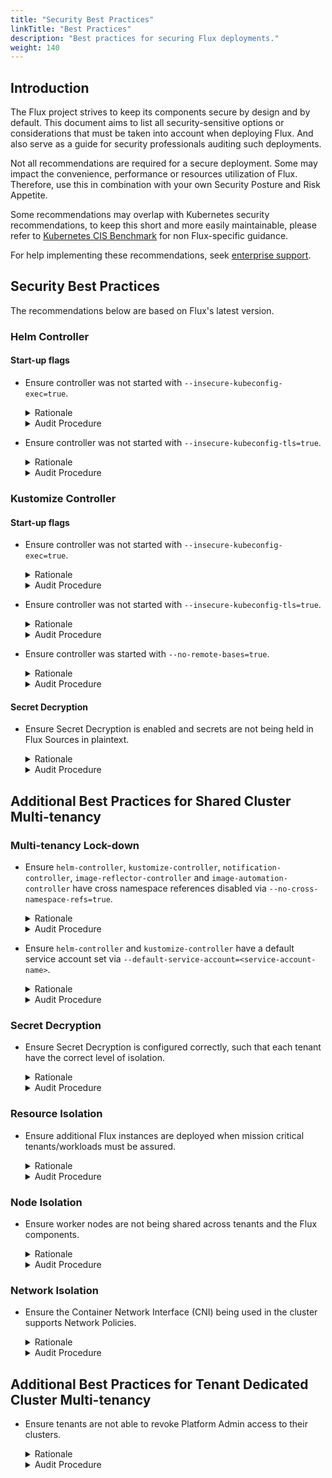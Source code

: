 ```yaml
---
title: "Security Best Practices"
linkTitle: "Best Practices"
description: "Best practices for securing Flux deployments."
weight: 140
---
```


## Introduction

The Flux project strives to keep its components secure by design and by default.
This document aims to list all security-sensitive options or considerations that
must be taken into account when deploying Flux. And also serve as a guide for
security professionals auditing such deployments.

Not all recommendations are required for a secure deployment. Some may impact the
convenience, performance or resources utilization of Flux. Therefore, use this in
combination with your own Security Posture and Risk Appetite.

Some recommendations may overlap with Kubernetes security recommendations, to keep
this short and more easily maintainable, please refer to [Kubernetes CIS Benchmark](https://www.cisecurity.org/benchmark/kubernetes) for non
Flux-specific guidance.

For help implementing these recommendations, seek [enterprise support](https://fluxcd.io/support/#my-employer-needs-additional-help).

## Security Best Practices

The recommendations below are based on Flux's latest version.

### Helm Controller

#### Start-up flags

- Ensure controller was not started with `--insecure-kubeconfig-exec=true`.
  <details>
    <summary>Rationale</summary>

    KubeConfigs support the execution of a binary command to return the token required to authenticate against a Kubernetes cluster.

    This is very handy for acquiring contextual tokens that are time-bound (e.g. aws-iam-authenticator).  
    However, this may be open for abuse in multi-tenancy environments and therefore is disabled by default.
  </details>
  <details>
    <summary>Audit Procedure</summary>

    Check Helm Controller's pod YAML for the arguments used at start-up:
    
    ```sh
    kubectl describe pod -n flux-system -l app=helm-controller | grep -B 5 -A 10 Args
    ```
  </details>

- Ensure controller was not started with `--insecure-kubeconfig-tls=true`.
  <details>
    <summary>Rationale</summary>

    Disables the enforcement of TLS when accessing the API Server of remote clusters.
    
    This flag was created to enable scenarios in which non-production clusters need to be accessed via HTTP. Do not disable TLS in production.
  </details>
  <details>
    <summary>Audit Procedure</summary>

    Check Helm Controller's pod YAML for the arguments used at start-up:
    
    ```sh
    kubectl describe pod -n flux-system -l app=helm-controller | grep -B 5 -A 10 Args
    ```
  </details>

### Kustomize Controller

#### Start-up flags

- Ensure controller was not started with `--insecure-kubeconfig-exec=true`.
  <details>
    <summary>Rationale</summary>

    KubeConfigs support the execution of a binary command to return the token required to authenticate against a Kubernetes cluster.

    This is very handy for acquiring contextual tokens that are time-bound (e.g. aws-iam-authenticator).

    However, this may be open for abuse in multi-tenancy environments and therefore is disabled by default.
  </details>
  <details>
    <summary>Audit Procedure</summary>

    Check Kustomize Controller's pod YAML for the arguments used at start-up:
    
    ```sh
    kubectl describe pod -n flux-system -l app=kustomize-controller | grep -B 5 -A 10 Args
    ```
  </details>

- Ensure controller was not started with `--insecure-kubeconfig-tls=true`.
  <details>
    <summary>Rationale</summary>

    Disables the enforcement of TLS when accessing the API Server of remote clusters.
    
    This flag was created to enable scenarios in which non-production clusters need to be accessed via HTTP. Do not disable TLS in production.
  </details>
  <details>
    <summary>Audit Procedure</summary>

    Check Kustomize Controller's pod YAML for the arguments used at start-up:
    
    ```sh
    kubectl describe pod -n flux-system -l app=kustomize-controller | grep -B 5 -A 10 Args
    ```
  </details>

- Ensure controller was started with `--no-remote-bases=true`.
  <details>
    <summary>Rationale</summary>

    By default the Kustomize controller allows for kustomize overlays to refer to external bases. 
    This has a performance penalty, as the bases will have to be downloaded on demand during each reconciliation.<br>
    When using external bases, there can't be any assurances that the externally declared state won't change.
    In this case, the source loses its hermetic properties. Changes in the external bases will result in changes on the cluster, regardless of whether the source has been modified since the last reconciliation.
  </details>
  <details>
    <summary>Audit Procedure</summary>

    Check Kustomize Controller's pod YAML for the arguments used at start-up:

    ```sh
    kubectl describe pod -n flux-system -l app=kustomize-controller | grep -B 5 -A 10 Args
    ```
  </details>

#### Secret Decryption

- Ensure Secret Decryption is enabled and secrets are not being held in Flux Sources in plaintext.
  <details>
    <summary>Rationale</summary>

    The Kustomize Controller have an auto decryption mechanism that can decrypt cipher texts on-demand at reconciliation time using an embedded implementation of [SOPS](https://github.com/mozilla/sops). This enables credentials (e.g. passwords, tokens) and sensitive information to be kept in an encrypted state in the sources.    
  </details>
  <details>
    <summary>Audit Procedure</summary>
    
    - Check for plaintext credentials stored in the Git Repository at both HEAD and historical commits. Auto-detection tools can be used for this such as [GitLeaks](https://github.com/zricethezav/gitleaks), [Trufflehog](https://github.com/trufflesecurity/trufflehog) and [Squealer](https://github.com/owenrumney/squealer).
    - Check whether Secret Decryption is properly enabled in each `spec.decryption` field of the cluster's `Kustomization` objects.
  </details>

## Additional Best Practices for Shared Cluster Multi-tenancy

### Multi-tenancy Lock-down

- Ensure `helm-controller`, `kustomize-controller`, `notification-controller`, `image-reflector-controller` and `image-automation-controller` have cross namespace references disabled via `--no-cross-namespace-refs=true`.

  <details>
    <summary>Rationale</summary>

    Blocks references to Flux objects across namespaces. This assumes that tenants would own one or multiple namespaces, and should not be allowed to consume other tenant's objects, as this could enable them to gain access to sources they do not (or should not) have access to.
  </details>
  <details>
    <summary>Audit Procedure</summary>

    Check the Controller's YAML for the arguments used at start-up:
    
    ```sh
    kubectl describe pod -n flux-system -l app=helm-controller | grep -B 5 -A 10 Args
    kubectl describe pod -n flux-system -l app=kustomize-controller | grep -B 5 -A 10 Args
    kubectl describe pod -n flux-system -l app=notification-controller | grep -B 5 -A 10 Args
    kubectl describe pod -n flux-system -l app=image-reflector-controller | grep -B 5 -A 10 Args
    kubectl describe pod -n flux-system -l app=image-automation-controller | grep -B 5 -A 10 Args
    ```
  </details>

- Ensure `helm-controller` and `kustomize-controller` have a default service account set via `--default-service-account=<service-account-name>`.

  <details>
    <summary>Rationale</summary>

    Enforces all reconciliations to impersonate a given Service Account, effectively disabling the use of the privileged service account that would otherwise be used by the controller.

    Tenants must set a service account for each object that is responsible for applying changes to the Cluster (i.e. [HelmRelease](/flux/components/helm/helmreleases/#enforce-impersonation) and [Kustomization](/flux/components/helm/helmreleases/#enforce-impersonation)), otherwise Kubernetes's API Server will not authorize the changes. NB: It is recommended that the default service account used has no permissions set to the control plane.
  </details>
  <details>
    <summary>Audit Procedure</summary>

    Check the Controller's YAML for the arguments used at start-up:
    
    ```sh
    kubectl describe pod -n flux-system -l app=helm-controller | grep -B 5 -A 10 Args
    kubectl describe pod -n flux-system -l app=kustomize-controller | grep -B 5 -A 10 Args
    ```
  </details>

### Secret Decryption

- Ensure Secret Decryption is configured correctly, such that each tenant have the correct level of isolation.
  <details>
    <summary>Rationale</summary>

    The secret decryption configuration must be aligned with the level of isolation required across tenants.
    - For higher isolation, each tenant must have their own Key Encryption Key (KEK) configured. Note that the access controls to the aforementioned keys must also be aligned for better isolation.
    - For lower isolation requirements, or for secrets that are shared across multiple tenants, cluster-level keys could be used.
  </details>
  <details>
    <summary>Audit Procedure</summary>
    
    - Check whether the Secret Provider configuration is security hardened. Please seek [SOPS](https://github.com/mozilla/sops) and [SealedSecrets](https://github.com/bitnami-labs/sealed-secrets) documentation for how to best implement each solution.
    - When SealedSecrets are employed, pay special attention to the scopes being used.
  </details>

### Resource Isolation

- Ensure additional Flux instances are deployed when mission critical tenants/workloads must be assured.

  <details>
    <summary>Rationale</summary>

    Sharing the same instances of Flux Components across all tenants including the Platform Admin, will lead to all reconciliations competing for the same resources. In addition, all Flux objects will be placed on the same queue for reconciliation which is limited by the number of workers set by each controller (i.e. `--concurrent=20`), which could cause reconciliation intervals not to be accurately honored.

    For improved reliability, additional instances of Flux Components could be deployed in specific namespaces, effectively creating separate "lanes" that are not disrupted by noisy neighbors. An example of this approach would be having additional instances of both Kustomize and Helm controllers that focuses on applying platform level changes, which do not compete with Tenants changes.

    Multiple Flux instances within the same cluster is not supported by the Flux tooling, and therefore users won't be able to rely on the Flux CLI or the community maintained Helm chart. Users pursuing this setup will need to build their own deployment method for it. Whilst ensuring that their `NetworkPolicy`and `RBAC` settings still align with their security posture. Whilst updating Flux controllers, they will also need to ensure that CRD versions are aligned with all the controllers within the cluster.

    In order for controllers not to compete with each other when trying to reconcile Custom Resources, controller types (e.g. `image-automation-controller`) must have their `--watch-all-namespaces` setting aligned across the cluster. If one instance has that flag set to `false`, all other instances must be set to the same value. When it is set to true (e.g. `--watch-all-namespaces=true`), there must be a single instance of that controller type within the cluster.
  </details>
  <details>
    <summary>Audit Procedure</summary>

    Check for the existence of additional Flux controllers instances and their respective scopes. Each "non-global" controller must be started with `--watch-all-namespaces=false` and have the namespace scope set via environment variable `RUNTIME_NAMESPACE`:
    
    ```sh
    kubectl describe pod -n flux-system -l app=kustomize-controller | grep -B 5 -A 10 Args
    kubectl describe pod -n flux-system -l app=helm-controller | grep -B 5 -A 10 Args
    kubectl describe pod -n flux-system -l app=source-controller | grep -B 5 -A 10 Args
    ```
  </details>

### Node Isolation

- Ensure worker nodes are not being shared across tenants and the Flux components.

  <details>
    <summary>Rationale</summary>

    Pods sharing the same worker node may enable threat vectors which might enable a malicious tenant to have a negative impact on the Confidentiality, Integrity or Availability of the co-located pods.

    The Flux components may have Control Plane privileges while some tenants may not. A co-located pod could leverage its privileges in the shared worker node to bypass its own Control Plane access limitations by compromising one of the co-located Flux components. For cases in which cross-tenant isolation requirements must be enforced, the same risks apply.

    Employ techniques to enforce that untrusted workloads are sandboxed. And, ensure that worker nodes are only shared when within the acceptable risks by your security requirements.
  </details>
  <details>
    <summary>Audit Procedure</summary>

    - Check whether you adhere to [Kubernetes Node Isolation Guidelines](https://kubernetes.io/docs/concepts/security/multi-tenancy/#node-isolation)
    - Check whether there are Admission Controllers/OPA blocking tenants from creating privileged containers.
    - Check whether [RuntimeClass](https://kubernetes.io/docs/concepts/containers/runtime-class/) is being employed to sandbox workloads that may be scheduled in shared worker nodes.
    - Check whether [Taints and Tolerations](https://kubernetes.io/docs/concepts/scheduling-eviction/taint-and-toleration/) are being used to decrease the likelihood of sharing worker nodes across tenants, or with the Flux controllers. Some cloud providers have this encapsulated as Node Pools.
  </details>

### Network Isolation

- Ensure the Container Network Interface (CNI) being used in the cluster supports Network Policies.

  <details>
    <summary>Rationale</summary>

    Flux relies on Network Policies to ensure that only Flux components have direct access to the source artifacts kept in the Source Controller.
  </details>
  <details>
    <summary>Audit Procedure</summary>

    - Check whether you adhere to [Kubernetes Network Isolation Guidelines](https://kubernetes.io/docs/concepts/security/multi-tenancy/#network-isolation)
    - Confirm that the [Network Policy](/flux-e2e/#fluxs-default-configuration-for-networkpolicy) objects created by Flux are being enforced by the CNI. Alternatively, run a tool such as [Cyclonus](https://github.com/mattfenwick/cyclonus) or [Sonobuoy](https://github.com/vmware-tanzu/sonobuoy) to validate NetworkPolicy enforcement by the CNI plugin on your cluster.
  </details>

## Additional Best Practices for Tenant Dedicated Cluster Multi-tenancy

- Ensure tenants are not able to revoke Platform Admin access to their clusters.

  <details>
    <summary>Rationale</summary>

    In environments in which a management cluster is used to bootstrap and manage other clusters, it is important to ensure that a tenant is not allowed to revoke access from the Platform Admin, effectively denying the Management Cluster the ability to further reconcile changes into the tenant's Cluster.

    The Platform Admin should make sure that at the tenant’s cluster bootstrap process, this is taken into the account and a breakglass procedure is in place to recover access without the need to rebuild the cluster.
  </details>
  <details>
    <summary>Audit Procedure</summary>

    - Check whether alerts are in place in case the Remote Apply operations fails.
    - Check the permission set given to the tenant's users and applications is not overly privileged.
    - Check whether there are Admission Controllers/OPA rules blocking changes in Platform Admin's permissions and overall resources.
  </details>
